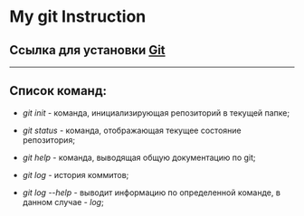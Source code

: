 # My git Instruction

## Ссылка для установки [**Git**](https://git-scm.com/download/win)

---

## Список команд:

* *git init* - команда, инициализирующая репозиторий в текущей папке;

* *git status* - команда, отображающая текущее состояние репозитория;

* *git help* - команда, выводящая общую документацию по git;

* *git log* - история коммитов;

* *git log --help* - выводит информацию по определенной команде, в данном случае - *log*;

